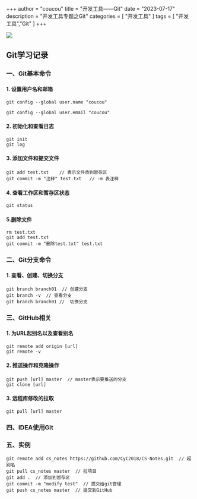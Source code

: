 +++
author = "coucou"
title = "开发工具——Git"
date = "2023-07-17"
description = "开发工具专题之Git"
categories = [
    "开发工具"
]
tags = [
    "开发工具","Git"
]
+++

![](1.jpg)

## Git学习记录

### 一、Git基本命令

#### 1. 设置用户名和邮箱

```gas
git config --global user.name "coucou"

git config --global user.email "coucou"
```

#### 2. 初始化和查看日志

```gas
git init
git log
```

#### 3. 添加文件和提交文件

```gas
git add test.txt    // 表示文件放到暂存区
git commit -m "注释" test.txt   // -m 表注释
```

#### 4. 查看工作区和暂存区状态

```gas
git status
```

#### 5.删除文件

```gas
rm test.txt
git add test.txt
git commit -m "删除test.txt" test.txt
```

### 二、Git分支命令

#### 1. 查看、创建、切换分支

```gas
git branch branch01  // 创建分支
git branch -v  // 查看分支
git branch branch01 //  切换分支
```

### 三、GitHub相关

#### 1. 为URL起别名以及查看别名

```gas
git remote add origin [url]
git remote -v
```

#### 2. 推送操作和克隆操作

```gas
git push [url] master  // master表示要推送的分支
git clone [url]
```

#### 3. 远程库修改的拉取

```gas
git pull [url] master
```

### 四、IDEA使用Git

### 五、实例

```gas
git remote add cs_notes https://github.com/CyC2018/CS-Notes.git  // 起别名
git pull cs_notes master  // 拉项目
git add .  // 添加到暂存区
git commit -m "modify test"  // 提交给git管理
git push cs_notes master  // 提交到GitHub
```
